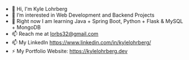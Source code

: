 - 👋 Hi, I'm Kyle Lohrberg
- 🔭 I’m interested in Web Development and Backend Projects
- 🌱 Right now I am learning Java + Spring Boot, Python + Flask & MySQL + MongoDB
- 📫 Reach me at lorbs32@gmail.com
- 📫 My LinkedIn https://www.linkedin.com/in/kylelohrberg/
- ⚡ My Portfolio Website: https://kylelohrberg.dev

